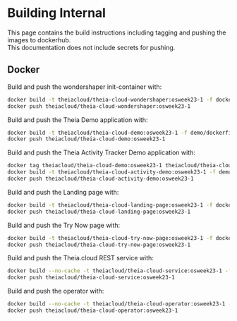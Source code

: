 # Building Internal

This page contains the build instructions including tagging and pushing the images to dockerhub.\
This documentation does not include secrets for pushing.

## Docker

Build and push the wondershaper init-container with:

```bash
docker build -t theiacloud/theia-cloud-wondershaper:osweek23-1 -f dockerfiles/wondershaper/Dockerfile .
docker push theiacloud/theia-cloud-wondershaper:osweek23-1
```

Build and push the Theia Demo application with:

```bash
docker build -t theiacloud/theia-cloud-demo:osweek23-1 -f demo/dockerfiles/demo-theia-docker/Dockerfile demo/dockerfiles/demo-theia-docker/.
docker push theiacloud/theia-cloud-demo:osweek23-1
```

Build and push the Theia Activity Tracker Demo application with:

```bash
docker tag theiacloud/theia-cloud-demo:osweek23-1 theiacloud/theia-cloud-demo
docker build -t theiacloud/theia-cloud-activity-demo:osweek23-1 -f demo/dockerfiles/demo-theia-monitor-vscode/Dockerfile demo/dockerfiles/demo-theia-monitor-vscode/.
docker push theiacloud/theia-cloud-activity-demo:osweek23-1
```

Build and push the Landing page with:

```bash
docker build -t theiacloud/theia-cloud-landing-page:osweek23-1 -f dockerfiles/landing-page/Dockerfile .
docker push theiacloud/theia-cloud-landing-page:osweek23-1

```

Build and push the Try Now page with:

```bash
docker build -t theiacloud/theia-cloud-try-now-page:osweek23-1 -f dockerfiles/try-now-page/Dockerfile .
docker push theiacloud/theia-cloud-try-now-page:osweek23-1

```

Build and push the Theia.cloud REST service with:

```bash
docker build --no-cache -t theiacloud/theia-cloud-service:osweek23-1 -f dockerfiles/service/Dockerfile .
docker push theiacloud/theia-cloud-service:osweek23-1
```

Build and push the operator with:

```bash
docker build --no-cache -t theiacloud/theia-cloud-operator:osweek23-1 -f dockerfiles/operator/Dockerfile .
docker push theiacloud/theia-cloud-operator:osweek23-1
```
